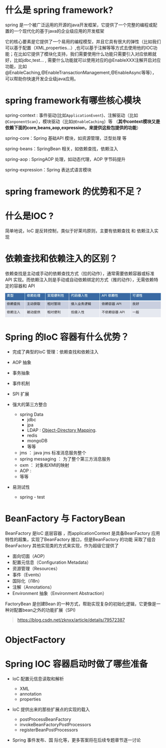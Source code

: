 # 什么是 spring framework?

spring  是一个被广泛运用的开源的java开发框架，它提供了一个完整的编程或配置的一个现代化的基于java的企业级应用的开发框架

它的核心要素是它提供了一个易用的编程模型，并且它具有很大的弹性（比如我们可以基于配置（XML,properties...）,也可以基于注解等等方式去使用他的IOC功能；在比如它提供了模块化支持，我们需要使用什么功能只需要引入对应依赖就好，比如jdbc,test... , 需要什么功能就可以使用对应的@EnableXXX注解开启对应功能，比如@EnableCaching,@EnableTransactionManagement,@EnableAsync等等），可以帮助你快速开发企业级java应用。

# spring framework有哪些核心模块

spring-context : 事件驱动(比如`ApplicationEvent`)、注解驱动（比如`@ConponentScan`），模块驱动（比如`@EnableCaching`）等 （**其中context模块又是依赖下面的core,beans,aop,expression，来提供这些包提供的功能**）

spring-core：Spring 基础API 模块，如资源管理，泛型处理 等

spring-beans：SpringBean 相关，如依赖查找，依赖注入

spring-aop : SpringAOP 处理，如动态代理，AOP 字节码提升 

spring-expression：Spring 表达式语言模块

# spring framework 的优势和不足？

# 什么是IOC ?

简单地说，IoC 是反转控制，类似于好莱坞原则，主要有依赖查找 和 依赖注入实现

# 依赖查找和依赖注入的区别？

依赖查找是主动或手动的依赖查找方式（拉的动作），通常需要依赖容器或标准API 实现。而依赖注入则是手动或自动依赖绑定的方式（推的动作），无需依赖特定的容器和 API

 ![image-20200614183222534](assets/image-20200614183222534.png)

# Spring 的IoC 容器有什么优势？

* 完成了典型的IoC 管理：依赖查找和依赖注入 
* AOP 抽象 
* 事务抽象 
* 事件机制 
* SPI 扩展 
* 强大的第三方整合 
  * spring Data
    * jdbc
    * jpa
    * LDAP : [Object-Directory Mapping](https://docs.spring.io/spring-ldap/docs/current/reference/#odm).
    * redis
    * mongoDB
    * 等等
  * jms ： java jms 标准消息服务整个
  * spring messaging ： 为了整个第三方消息服务
  * oxm ： 对象和XMl的映射
  * AOP :
  * 等等
* 易测试性 
  
  * spring - test

# BeanFactory 与 FactoryBean

BeanFactory 是IoC 底层容器 ，而applicationContext  是具备BeanFactory 应用特性的超集，实现了BeanFactory 接口，但是BeanFactory 的功能 采取了组合BeanFactory 其他实现类的方式来实现，作为超级它提供了

* 面向切面（AOP）
* 配置元信息（Configuration Metadata）
* 资源管理（Resources）
* 事件（Events）
* 国际化（i18n）
* 注解（Annotations）
* Environment 抽象（Environment Abstraction）

FactoryBean 是创建Bean 的一种方式，帮助实现复杂的初始化逻辑，它更像是一种对配置bean之外的功能扩展（SPI)

> https://blog.csdn.net/zknxx/article/details/79572387

# ObjectFactory

# Spring IOC 容器启动时做了哪些准备

* IoC 配置元信息读取和解析
  * XML
  * annotation
  * properties

* IoC 提供出来的那些扩展点的实现的载入
  * postProcessBeanFactory
  * invokeBeanFactoryPostProcessors
  * registerBeanPostProcessors
* Spring 事件发布、国 际化等，更多答案将在后续专题章节逐一讨论

